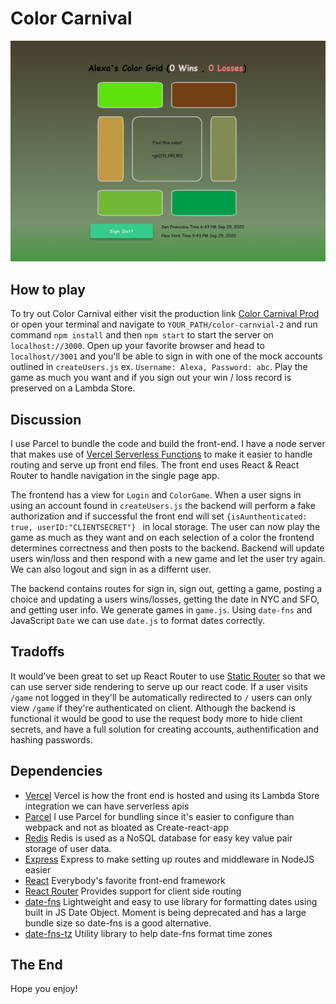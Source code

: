# Color Carnival

![Color Carnival](./views/assets/images/color_carnival.png)

## How to play
To try out Color Carnival either visit the production link [Color Carnival Prod](https://color-carnival-2.vercel.app/) or open your terminal and navigate to `YOUR_PATH/color-carnvial-2` and run command `npm install` and then `npm start` to start the server on `localhost://3000`.
Open up your favorite browser and head to `localhost//3001` and you'll be able to sign in with one of the mock accounts outlined in `createUsers.js` ex. `Username: Alexa, Password: abc`. Play the game as much you want and if you sign out your win / loss record is preserved on a Lambda Store.
    
## Discussion
I use Parcel to bundle the code and build the front-end. I have a node server that makes use of [Vercel Serverless Functions](https://vercel.com/docs/serverless-functions/introduction) to make it easier to handle routing and serve up front end files. The front end uses React & React Router to handle navigation in the single page app. 

The frontend has a view for `Login` and `ColorGame`. When a user signs in using an account found in `createUsers.js` the backend will perform a fake authorization and if successful the front end will set `{isAunthenticated: true, userID:"CLIENTSECRET"} ` in local storage. The user can now play the game as much as they want and on each selection of a color the frontend determines correctness and then posts to the backend. Backend will update users win/loss and then respond with a new game and let the user try again. We can also logout and sign in as a differnt user.

The backend contains routes for sign in, sign out, getting a game, posting a choice and updating a users wins/losses, getting the date in NYC and SFO, and getting user info. We generate games in `game.js`. Using `date-fns` and JavaScript `Date` we can use `date.js` to format dates correctly.   

## Tradoffs
It would've been great to set up React Router to use [Static Router](https://reactrouter.com/web/api/StaticRouter) so that we can use server side rendering to serve up our react code. If a user visits `/game` not logged in they'll be automatically redirected to `/` users can only view `/game` if they're authenticated on client. Although the backend is functional it would be good to use the request body more to hide client secrets, and have a full solution for creating accounts, authentification and hashing passwords.

## Dependencies
- [Vercel](https://vercel.com/docs/introduction) Vercel is how the front end is hosted and using its Lambda Store integration we can have serverless apis
- [Parcel](https://parceljs.org/getting_started.html) I use Parcel for bundling since it's easier to configure than webpack and not as bloated as Create-react-app
- [Redis](https://www.npmjs.com/package/redis) Redis is used as a NoSQL database for easy key value pair storage of user data.
- [Express](https://expressjs.com/en/guide/routing.html) Express to make setting up routes and middleware in NodeJS easier
- [React](https://reactjs.org/) Everybody's favorite front-end framework
- [React Router](https://reactrouter.com/web/example/basic) Provides support for client side routing
- [date-fns](https://date-fns.org/) Lightweight and easy to use library for formatting dates using built in JS Date Object. Moment is being deprecated and has a large bundle size so date-fns is a good alternative.
- [date-fns-tz](https://github.com/marnusw/date-fns-tz#utctozonedtime) Utility library to help date-fns format time zones

## The End
Hope you enjoy!

